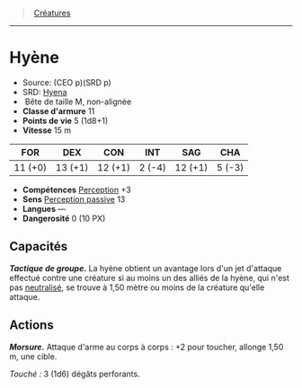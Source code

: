 ﻿---
!MonsterItem
Family: MonsterHD
Type: Bête
Size: M
Alignment: non-alignée
ArmorClass: 11
HitPoints: 5 (1d8+1)
Speed: 15 m
Strength: 11 (+0)
Dexterity: 13 (+1)
Constitution: 12 (+1)
Intelligence: ' 2 (-4)'
Wisdom: 12 (+1)
Charisma: ' 5 (-3)'
Skills: '[Perception](hd_abilities_wisdom_perception.md) +3'
Senses: '[Perception passive](hd_abilities_dexterity_perception_passive.md) 13'
Languages: —
Challenge: 0 (10 PX)
Id: monsters_hd.md#hyène
ParentLink: monsters_hd.md#créatures
Name: Hyène
ParentName: Créatures
NameLevel: 1
AltName: '[Hyena](srd_monsters_hyena.md)'
Source: (CEO p)(SRD p)
Attributes:
  Name: Hyène
  Markdown: >+
    # <!--Name-->Hyène<!--/Name-->


    - Source: <!--Source-->(CEO p)(SRD p)<!--/Source-->

    - SRD: <!--AltName-->[Hyena](srd_monsters_hyena.md)<!--/AltName-->

    -  <!--Type-->Bête<!--/Type--> de taille <!--Size-->M<!--/Size-->, <!--Alignment-->non-alignée<!--/Alignment-->

    - **Classe d'armure** <!--ArmorClass-->11<!--/ArmorClass-->

    - **Points de vie** <!--HitPoints-->5 (1d8+1)<!--/HitPoints-->

    - **Vitesse** <!--Speed-->15 m<!--/Speed-->


    |FOR|DEX|CON|INT|SAG|CHA|

    |---|---|---|---|---|---|

    |<!--Strength-->11 (+0)<!--/Strength-->|<!--Dexterity-->13 (+1)<!--/Dexterity-->|<!--Constitution-->12 (+1)<!--/Constitution-->|<!--Intelligence--> 2 (-4)<!--/Intelligence-->|<!--Wisdom-->12 (+1)<!--/Wisdom-->|<!--Charisma--> 5 (-3)<!--/Charisma-->|


    - **Compétences** <!--Skills-->[Perception](hd_abilities_wisdom_perception.md) +3<!--/Skills-->

    - **Sens** <!--Senses-->[Perception passive](hd_abilities_dexterity_perception_passive.md) 13<!--/Senses-->

    - **Langues** <!--Languages-->—<!--/Languages-->

    - **Dangerosité** <!--Challenge-->0 (10 PX)<!--/Challenge-->


    ## Capacités


    **_Tactique de groupe._** La hyène obtient un avantage lors d'un jet d'attaque effectué contre une créature si au moins un des alliés de la hyène, qui n'est pas [neutralisé](hd_conditions_neutralise.md), se trouve à 1,50 mètre ou moins de la créature qu'elle attaque.


    ## Actions


    **_Morsure._** Attaque d'arme au corps à corps : +2 pour toucher, allonge 1,50 m, une cible.


    _Touché :_ 3 (1d6) dégâts perforants.

  Source: (CEO p)(SRD p)
  AltName: '[Hyena](srd_monsters_hyena.md)'
  Type: Bête
  Size: M
  Alignment: non-alignée
  ArmorClass: 11
  HitPoints: 5 (1d8+1)
  Speed: 15 m
  Strength: 11 (+0)
  Dexterity: 13 (+1)
  Constitution: 12 (+1)
  Intelligence: ' 2 (-4)'
  Wisdom: 12 (+1)
  Charisma: ' 5 (-3)'
  Skills: '[Perception](hd_abilities_wisdom_perception.md) +3'
  Senses: '[Perception passive](hd_abilities_dexterity_perception_passive.md) 13'
  Languages: —
  Challenge: 0 (10 PX)
AttributesDictionary: >+
  Name: Hyène

  Markdown: >+

    # <!--Name-->Hyène<!--/Name-->





    - Source: <!--Source-->(CEO p)(SRD p)<!--/Source-->



    - SRD: <!--AltName-->[Hyena](srd_monsters_hyena.md)<!--/AltName-->



    -  <!--Type-->Bête<!--/Type--> de taille <!--Size-->M<!--/Size-->, <!--Alignment-->non-alignée<!--/Alignment-->



    - **Classe d'armure** <!--ArmorClass-->11<!--/ArmorClass-->



    - **Points de vie** <!--HitPoints-->5 (1d8+1)<!--/HitPoints-->



    - **Vitesse** <!--Speed-->15 m<!--/Speed-->





    |FOR|DEX|CON|INT|SAG|CHA|



    |---|---|---|---|---|---|



    |<!--Strength-->11 (+0)<!--/Strength-->|<!--Dexterity-->13 (+1)<!--/Dexterity-->|<!--Constitution-->12 (+1)<!--/Constitution-->|<!--Intelligence--> 2 (-4)<!--/Intelligence-->|<!--Wisdom-->12 (+1)<!--/Wisdom-->|<!--Charisma--> 5 (-3)<!--/Charisma-->|





    - **Compétences** <!--Skills-->[Perception](hd_abilities_wisdom_perception.md) +3<!--/Skills-->



    - **Sens** <!--Senses-->[Perception passive](hd_abilities_dexterity_perception_passive.md) 13<!--/Senses-->



    - **Langues** <!--Languages-->—<!--/Languages-->



    - **Dangerosité** <!--Challenge-->0 (10 PX)<!--/Challenge-->





    ## Capacités





    **_Tactique de groupe._** La hyène obtient un avantage lors d'un jet d'attaque effectué contre une créature si au moins un des alliés de la hyène, qui n'est pas [neutralisé](hd_conditions_neutralise.md), se trouve à 1,50 mètre ou moins de la créature qu'elle attaque.





    ## Actions





    **_Morsure._** Attaque d'arme au corps à corps : +2 pour toucher, allonge 1,50 m, une cible.





    _Touché :_ 3 (1d6) dégâts perforants.



  Source: (CEO p)(SRD p)

  AltName: '[Hyena](srd_monsters_hyena.md)'

  Type: Bête

  Size: M

  Alignment: non-alignée

  ArmorClass: 11

  HitPoints: 5 (1d8+1)

  Speed: 15 m

  Strength: 11 (+0)

  Dexterity: 13 (+1)

  Constitution: 12 (+1)

  Intelligence: ' 2 (-4)'

  Wisdom: 12 (+1)

  Charisma: ' 5 (-3)'

  Skills: '[Perception](hd_abilities_wisdom_perception.md) +3'

  Senses: '[Perception passive](hd_abilities_dexterity_perception_passive.md) 13'

  Languages: —

  Challenge: 0 (10 PX)

---
> [Créatures](hd_monsters.md)

---

# Hyène

- Source: (CEO p)(SRD p)
- SRD: [Hyena](srd_monsters_hyena.md)
-  Bête de taille M, non-alignée
- **Classe d'armure** 11
- **Points de vie** 5 (1d8+1)
- **Vitesse** 15 m

|FOR|DEX|CON|INT|SAG|CHA|
|---|---|---|---|---|---|
|11 (+0)|13 (+1)|12 (+1)| 2 (-4)|12 (+1)| 5 (-3)|

- **Compétences** [Perception](hd_abilities_wisdom_perception.md) +3
- **Sens** [Perception passive](hd_abilities_dexterity_perception_passive.md) 13
- **Langues** —
- **Dangerosité** 0 (10 PX)

## Capacités

**_Tactique de groupe._** La hyène obtient un avantage lors d'un jet d'attaque effectué contre une créature si au moins un des alliés de la hyène, qui n'est pas [neutralisé](hd_conditions_neutralise.md), se trouve à 1,50 mètre ou moins de la créature qu'elle attaque.

## Actions

**_Morsure._** Attaque d'arme au corps à corps : +2 pour toucher, allonge 1,50 m, une cible.

_Touché :_ 3 (1d6) dégâts perforants.

